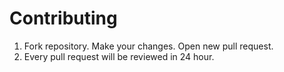 # Contributing
1. Fork repository. Make your changes. Open new pull request.
2. Every pull request will be reviewed in 24 hour.
